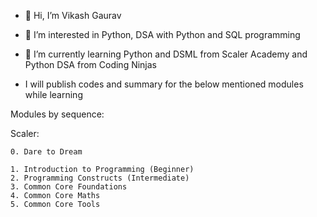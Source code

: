 - 👋 Hi, I’m Vikash Gaurav

- 👀 I’m interested in Python, DSA with Python and SQL programming

- 🌱 I’m currently learning Python and DSML from Scaler Academy and Python DSA from Coding Ninjas

- I will publish codes and summary for the below mentioned modules while learning

Modules by sequence: 

Scaler:
    
    0. Dare to Dream

    1. Introduction to Programming (Beginner)
    2. Programming Constructs (Intermediate)
    3. Common Core Foundations
    4. Common Core Maths
    5. Common Core Tools

<!---
This is a ✨ special ✨ repository because its `README.md` (this file) appears on your GitHub profile.
You can click the Preview link to take a look at your changes.
--->
